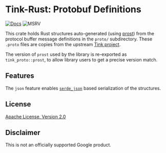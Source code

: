 # Tink-Rust: Protobuf Definitions

[![Docs](https://img.shields.io/badge/docs-rust-brightgreen?style=for-the-badge)](https://docs.rs/tink-proto)
![MSRV](https://img.shields.io/badge/rustc-1.65+-yellow?style=for-the-badge)

This crate holds Rust structures auto-generated (using [prost](https://docs.rs/prost)) from the protocol
buffer message definitions in the `proto/` subdirectory.  These `.proto` files are copies from
the upstream [Tink project](https://github.com/google/tink/tree/master/proto).

The version of `prost` used by the library is re-exported as `tink_proto::prost`, to allow library users to get a
precise version match.

## Features

The `json` feature enables [`serde_json`](https://docs.rs/serde-json) based serialization of the structures.

## License

[Apache License, Version 2.0](http://www.apache.org/licenses/LICENSE-2.0)

## Disclaimer

This is not an officially supported Google product.
